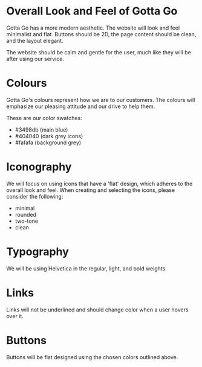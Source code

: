 Overall Look and Feel of Gotta Go
===============================

Gotta Go has a more modern aesthetic. The website will look and feel minimalist and flat. Buttons should be 2D, the page content should be clean, and the layout elegant.

The website should be calm and gentle for the user, much like they will be after using our service.

Colours
========
Gotta Go's colours represent how we are to our customers. The colours will emphasize our pleasing attitude and our drive to help them.

These are our color swatches:

- #3498db (main blue)
- #404040 (dark grey icons)
- #fafafa (background grey)


Iconography
===========
We will focus on using icons that have a 'flat' design, which adheres to the overall look and feel.
When creating and selecting the icons, please consider the following:

- minimal
- rounded
- two-tone
- clean

Typography
==========
We will be using Helvetica in the regular, light, and bold weights.

Links
=====
Links will not be underlined and should change color when a user hovers over it.

Buttons
=======
Buttons will be flat designed using the chosen colors outlined above.
